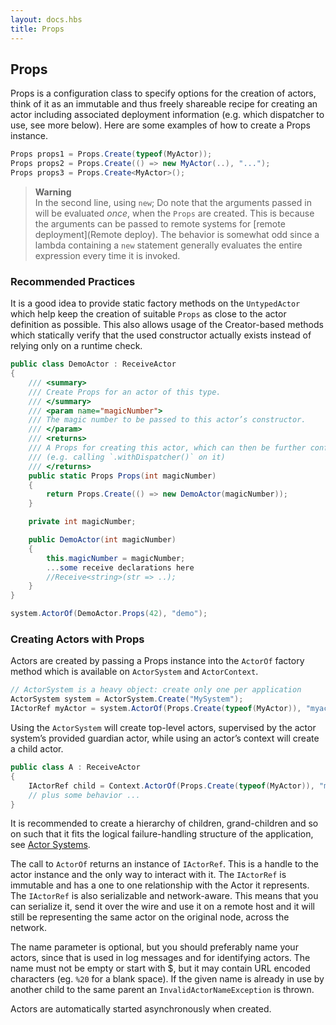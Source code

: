 ```yaml
---
layout: docs.hbs
title: Props
---
```

## Props

Props is a configuration class to specify options for the creation of actors,
think of it as an immutable and thus freely shareable recipe for creating an
actor including associated deployment information (e.g. which dispatcher to
use, see more below). Here are some examples of how to create a Props instance.
```csharp
Props props1 = Props.Create(typeof(MyActor));
Props props2 = Props.Create(() => new MyActor(..), "...");
Props props3 = Props.Create<MyActor>();
```

>**Warning**<br/>
In the second line, using `new`; Do note that the arguments passed in will be
evaluated *once*, when the `Props` are created. This is because the arguments
can be passed to remote systems for [remote deployment](Remote deploy).
The behavior is somewhat odd since a lambda containing a `new` statement
generally evaluates the entire expression every time it is invoked.

### Recommended Practices
It is a good idea to provide static factory methods on the `UntypedActor` which
help keep the creation of suitable `Props` as close to the actor definition as
possible. This also allows usage of the Creator-based methods which statically
verify that the used constructor actually exists instead of relying only on a
runtime check.
```csharp
public class DemoActor : ReceiveActor
{
    /// <summary>
    /// Create Props for an actor of this type.
    /// </summary>
    /// <param name="magicNumber">
    /// The magic number to be passed to this actor’s constructor.
    /// </param>
    /// <returns>
    /// A Props for creating this actor, which can then be further configured
    /// (e.g. calling `.withDispatcher()` on it)
    /// </returns>
    public static Props Props(int magicNumber)
    {
        return Props.Create(() => new DemoActor(magicNumber));
    }

    private int magicNumber;

    public DemoActor(int magicNumber)
    {
        this.magicNumber = magicNumber;
        ...some receive declarations here
        //Receive<string>(str => ..);
    }
}

system.ActorOf(DemoActor.Props(42), "demo");
```
### Creating Actors with Props
Actors are created by passing a Props instance into the `ActorOf` factory method
which is available on `ActorSystem` and `ActorContext`.

```csharp
// ActorSystem is a heavy object: create only one per application
ActorSystem system = ActorSystem.Create("MySystem");
IActorRef myActor = system.ActorOf(Props.Create(typeof(MyActor)), "myactor");
```
Using the `ActorSystem` will create top-level actors, supervised by the actor
system’s provided guardian actor, while using an actor’s context will create
a child actor.

```csharp
public class A : ReceiveActor
{
    IActorRef child = Context.ActorOf(Props.Create(typeof(MyActor)), "myChild");
    // plus some behavior ...
}
```
It is recommended to create a hierarchy of children, grand-children and so on
such that it fits the logical failure-handling structure of the application,
see [Actor Systems](ActorSystem).

The call to `ActorOf` returns an instance of `IActorRef`. This is a handle to
the actor instance and the only way to interact with it. The `IActorRef` is
immutable and has a one to one relationship with the Actor it represents.
The `IActorRef` is also serializable and network-aware. This means that you can
serialize it, send it over the wire and use it on a remote host and it will
still be representing the same actor on the original node, across the network.

The name parameter is optional, but you should preferably name your actors,
since that is used in log messages and for identifying actors. The name must
not be empty or start with $, but it may contain URL encoded characters
(eg. `%20` for a blank space). If the given name is already in use by another
child to the same parent an `InvalidActorNameException` is thrown.

Actors are automatically started asynchronously when created.
